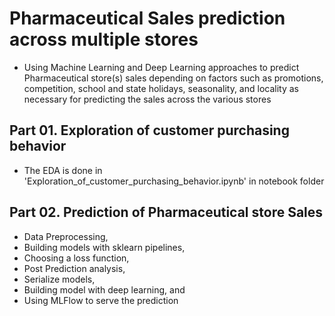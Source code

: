 # Pharmaceutical Sales prediction across multiple stores 

- Using Machine Learning and Deep Learning approaches to predict Pharmaceutical store(s) sales depending on factors such as promotions, competition, school and state holidays, seasonality, and locality as necessary for predicting the sales across the various stores

## Part 01. Exploration of customer purchasing behavior
- The EDA is done in 'Exploration_of_customer_purchasing_behavior.ipynb' in notebook folder

## Part 02. Prediction of Pharmaceutical store Sales

- Data Preprocessing,
- Building models with sklearn pipelines,
- Choosing a loss function,
- Post Prediction analysis,
- Serialize models,
- Building model with deep learning, and 
- Using MLFlow to serve the prediction
